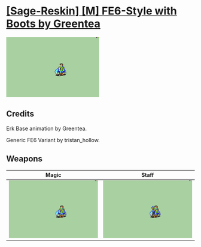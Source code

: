 # [\[Sage-Reskin\] \[M\] FE6-Style with Boots by Greentea](./)
 

<img src="./6.%20Magic/Magic_000.png" alt="[Sage-Reskin] [M] FE6-Style with Boots by Greentea standing" />

## Credits

Erk Base animation by Greentea.

Generic FE6 Variant by tristan_hollow. 

## Weapons
 

|Magic |Staff |
|  :---: | :---: |
| <img alt="Magic animation" src="./6.%20Magic/Magic.gif" /> | <img alt="Staff animation" src="./7.%20Staff/Staff.gif" /> |
